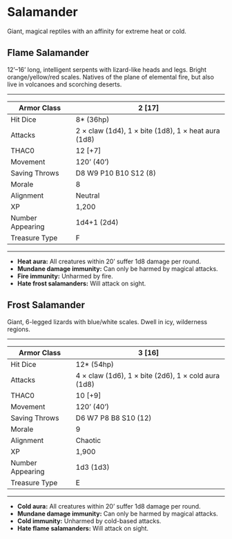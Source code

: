 # Salamander

Giant, magical reptiles with an affinity for extreme heat or cold.

## Flame Salamander

12’–16’ long, intelligent serpents with lizard-like heads and legs. Bright orange/yellow/red scales. Natives of the plane of elemental fire, but also live in volcanoes and scorching deserts.

------

| Armor Class     | 2 [17]                                              |
| ---------------- | --------------------------------------------------- |
| Hit Dice         | 8* (36hp)                                           |
| Attacks          | 2 × claw (1d4), 1 × bite (1d8), 1 × heat aura (1d8) |
| THAC0            | 12 [+7]                                             |
| Movement         | 120’ (40’)                                          |
| Saving Throws    | D8 W9 P10 B10 S12 (8)                               |
| Morale           | 8                                                   |
| Alignment        | Neutral                                             |
| XP               | 1,200                                               |
| Number Appearing | 1d4+1 (2d4)                                         |
| Treasure Type    | F                                                   |

------

- **Heat aura:** All creatures within 20’ suffer 1d8 damage per round.
- **Mundane damage immunity:** Can only be harmed by magical attacks.
- **Fire immunity:** Unharmed by fire.
- **Hate frost salamanders:** Will attack on sight.

## Frost Salamander

Giant, 6-legged lizards with blue/white scales. Dwell in icy, wilderness regions.

------

| Armor Class     | 3 [16]                                              |
| ---------------- | --------------------------------------------------- |
| Hit Dice         | 12* (54hp)                                          |
| Attacks          | 4 × claw (1d6), 1 × bite (2d6), 1 × cold aura (1d8) |
| THAC0            | 10 [+9]                                             |
| Movement         | 120’ (40’)                                          |
| Saving Throws    | D6 W7 P8 B8 S10 (12)                                |
| Morale           | 9                                                   |
| Alignment        | Chaotic                                             |
| XP               | 1,900                                               |
| Number Appearing | 1d3 (1d3)                                           |
| Treasure Type    | E                                                   |

------

- **Cold aura:** All creatures within 20’ suffer 1d8 damage per round.
- **Mundane damage immunity:** Can only be harmed by magical attacks.
- **Cold immunity:** Unharmed by cold-based attacks.
- **Hate flame salamanders:** Will attack on sight.